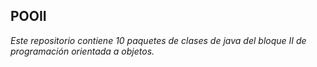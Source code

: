 ## POOII
*Este repositorio contiene 10 paquetes de clases de java del bloque II de programación orientada a objetos.*
